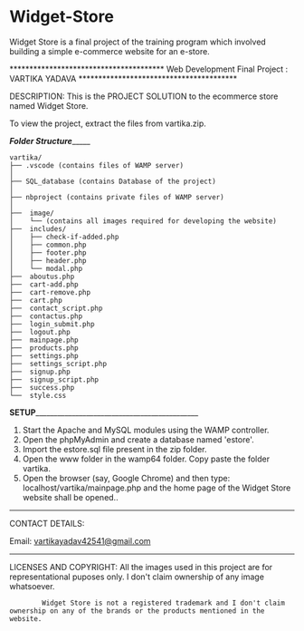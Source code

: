 # Widget-Store
Widget Store is a final project of the training program which involved building a  simple e-commerce website for an e-store.

*************************************** Web Development Final Project : VARTIKA YADAVA ****************************************

DESCRIPTION: This is the PROJECT SOLUTION to the ecommerce store named Widget Store. 

To view the project, extract the files from vartika.zip.

_____________________________________________Folder Structure__________________________________________________
	
	
	vartika/
	├── .vscode (contains files of WAMP server)
	│ 
	├── SQL_database (contains Database of the project)
	│
	├── nbproject (contains private files of WAMP server)
	│    
	├──  image/
	│    └── (contains all images required for developing the website)
	├──  includes/	 
	│    ├── check-if-added.php
	│    ├── common.php
	│    ├── footer.php
	│    ├── header.php
	│    └── modal.php
	├──  aboutus.php	
	├──  cart-add.php
	├──  cart-remove.php
	├──  cart.php
	├──  contact_script.php
	├──  contactus.php 
	├──  login_submit.php
	├──  logout.php
	├──  mainpage.php
	├──  products.php
	├──  settings.php
	├──  settings_script.php
	├──  signup.php
	├──  signup_script.php
	├──  success.php
	└──  style.css

____________________________________________SETUP_________________________________________________________________________________________				
1) Start the Apache and MySQL modules using the WAMP controller.
2) Open the phpMyAdmin and create a database named 'estore'. 
3) Import the estore.sql file present in the zip folder.
4) Open the www folder in the wamp64 folder. Copy paste the folder vartika.
5) Open the browser (say, Google Chrome) and then type: localhost/vartika/mainpage.php and the home page of the Widget Store website shall be opened..

*******************************************************************************************************************************************
CONTACT DETAILS:

Email: vartikayadav42541@gmail.com

*******************************************************************************************************************************************
LICENSES AND COPYRIGHT: 	All the images used in this project are for representational puposes only. I don't claim ownership of any image whatsoever.

			Widget Store is not a registered trademark and I don't claim ownership on any of the brands or the products mentioned in the website.


